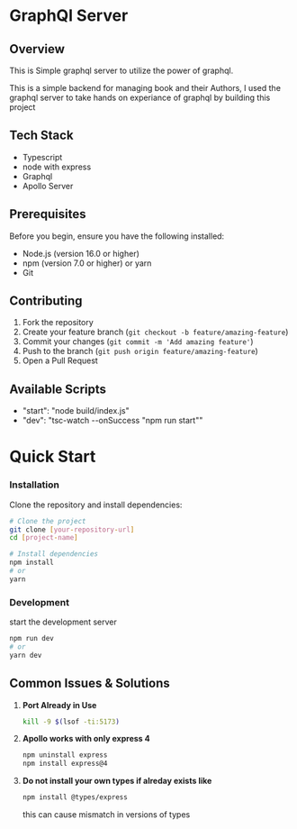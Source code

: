 # GraphQl Server

## Overview

This is Simple graphql server to utilize the power of graphql.

This is a simple backend for managing book and their Authors, I used the graphql server to take hands on experiance of graphql by building this project

## Tech Stack

- Typescript
- node with express
- Graphql
- Apollo Server

## Prerequisites

Before you begin, ensure you have the following installed:

- Node.js (version 16.0 or higher)
- npm (version 7.0 or higher) or yarn
- Git

## Contributing

1. Fork the repository
2. Create your feature branch (`git checkout -b feature/amazing-feature`)
3. Commit your changes (`git commit -m 'Add amazing feature'`)
4. Push to the branch (`git push origin feature/amazing-feature`)
5. Open a Pull Request

## Available Scripts

- "start": "node build/index.js"
- "dev": "tsc-watch --onSuccess \"npm run start\""

# Quick Start

### Installation

Clone the repository and install dependencies:

```bash
# Clone the project
git clone [your-repository-url]
cd [project-name]

# Install dependencies
npm install
# or
yarn
```

### Development

start the development server

```bash
npm run dev
# or
yarn dev
```

## Common Issues & Solutions

1. **Port Already in Use**
   ```bash
   kill -9 $(lsof -ti:5173)
   ```
2. **Apollo works with only express 4**

   ```bash
   npm uninstall express
   npm install express@4
   ```

3. **Do not install your own types if alreday exists like**
   ```bash
   npm install @types/express
   ```
   this can cause mismatch in versions of types

